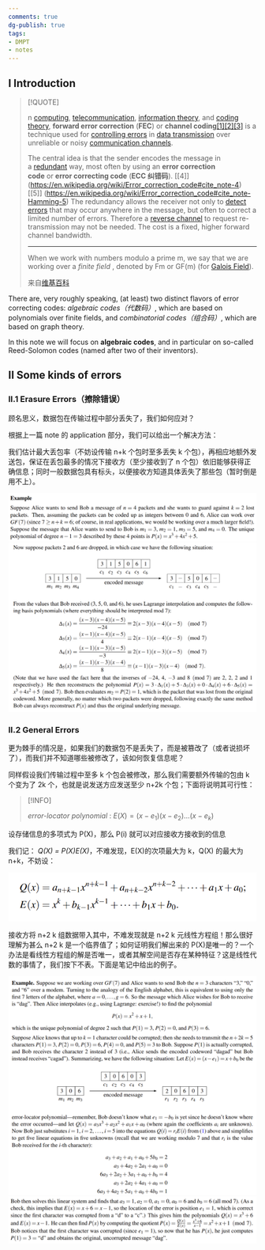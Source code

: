 ```yaml
---
comments: true
dg-publish: true
tags:
- DMPT
- notes
---
```


## I Introduction

> [!QUOTE]
>
> n [computing](https://en.wikipedia.org/wiki/Computing "Computing"), [telecommunication](https://en.wikipedia.org/wiki/Telecommunication "Telecommunication"), [information theory](https://en.wikipedia.org/wiki/Information_theory "Information theory"), and [coding theory](https://en.wikipedia.org/wiki/Coding_theory "Coding theory"), **forward error correction** (**FEC**) or **channel coding**[[1]](https://en.wikipedia.org/wiki/Error_correction_code#cite_note-1)[[2]](https://en.wikipedia.org/wiki/Error_correction_code#cite_note-2)[[3]](https://en.wikipedia.org/wiki/Error_correction_code#cite_note-:0-3) is a technique used for [controlling errors](https://en.wikipedia.org/wiki/Error_control "Error control") in [data transmission](https://en.wikipedia.org/wiki/Data_transmission "Data transmission") over unreliable or noisy [communication channels](https://en.wikipedia.org/wiki/Communication_channel "Communication channel").
> 
> The central idea is that the sender encodes the message in a [redundant](https://en.wikipedia.org/wiki/Redundancy_(information_theory) "Redundancy (information theory)") way, most often by using an **error correction code** or **error correcting code** (**ECC 纠错码**). [[4]] (https://en.wikipedia.org/wiki/Error_correction_code#cite_note-4) [[5]] (https://en.wikipedia.org/wiki/Error_correction_code#cite_note-Hamming-5) The redundancy allows the receiver not only to [detect errors](https://en.wikipedia.org/wiki/Error_detection "Error detection") that may occur anywhere in the message, but often to correct a limited number of errors. Therefore a [reverse channel](https://en.wikipedia.org/wiki/Reverse_channel "Reverse channel") to request re-transmission may not be needed. The cost is a fixed, higher forward channel bandwidth.
>
> ---
>
> When we work with numbers modulo a prime m, we say that we are working over a _finite field_ , denoted by Fm or GF(m) (for [Galois Field](https://en.wikipedia.org/wiki/Finite_field)).
> 
> 来自[维基百科](https://en.wikipedia.org/wiki/Error_correction_code)

There are, very roughly speaking, (at least) two distinct flavors of error correcting codes: _algebraic codes（代数码）_, which are based on polynomials over finite fields, and _combinatorial codes（组合码）_, which are based on graph theory.

In this note we will focus on **algebraic codes**, and in particular on so-called Reed-Solomon codes (named after two of their inventors).

## II Some kinds of errors

### II.1 Erasure Errors（擦除错误）

顾名思义，数据包在传输过程中部分丢失了，我们如何应对？

根据上一篇 note 的 application 部分，我们可以给出一个解决方法：

我们估计最大丢包率（不妨设传输 n+k 个包时至多丢失 k 个包），再相应地额外发送包，保证在丢包最多的情况下接收方（至少接收到了 n 个包）依旧能够获得正确信息；同时一般数据包具有标头，以便接收方知道具体丢失了那些包（暂时倒是用不上）。

![](../attachments/09-Error-Correcting-Codes.png)![](../attachments/09-Error-Correcting-Codes-1.png)

### II.2 General Errors

更为棘手的情况是，如果我们的数据包不是丢失了，而是被篡改了（或者说损坏了），而我们并不知道哪些被修改了，该如何恢复信息呢？

同样假设我们传输过程中至多 k 个包会被修改，那么我们需要额外传输的包由 k 个变为了 2k 个，也就是说发送方应发送至少 n+2k 个包；下面将说明其可行性：

> [!INFO]
>
> _error-locator polynomial_ : $E(X) = (x-e_{1})(x-e_{2})\dots(x-e_{k})$

设存储信息的多项式为 P(X)，那么 P(i) 就可以对应接收方接收到的信息

我们记： _Q(X) = P(X)E(X)_，不难发现，E(X)的次项最大为 k，Q(X) 的最大为 n+k，不妨设：

![](../attachments/09-Error-Correcting-Codes-2.png)

接收方将 n+2 k 组数据带入其中，不难发现就是 n+2 k 元线性方程组！那么很好理解为甚么 n+2 k 是一个临界值了；如何证明我们解出来的 P(X)是唯一的？一个办法是看线性方程组的解是否唯一，或者其解空间是否存在某种特征？这是线性代数的事情了，我们按下不表。下面是笔记中给出的例子。

![](../attachments/09-Error-Correcting-Codes-4.png)![](../attachments/09-Error-Correcting-Codes-5.png)

